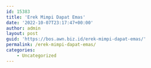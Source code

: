 ```yaml
---
id: 15383
title: 'Erek Mimpi Dapat Emas'
date: '2022-10-07T23:17:47+00:00'
author: admin
layout: post
guid: 'https://bos.awn.biz.id/erek-mimpi-dapat-emas/'
permalink: /erek-mimpi-dapat-emas/
categories:
    - Uncategorized
---
```


